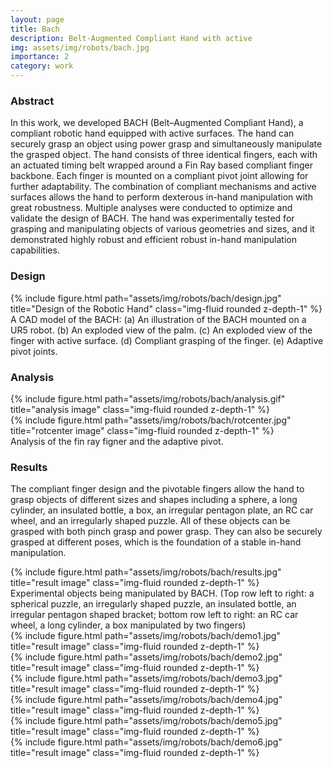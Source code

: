 ```yaml
---
layout: page
title: Bach
description: Belt-Augmented Compliant Hand with active 
img: assets/img/robots/bach.jpg
importance: 2
category: work
---
```


### Abstract

In this work, we developed BACH (Belt–Augmented Compliant Hand), a compliant robotic hand
equipped with active surfaces. The hand can securely grasp an object using power grasp and simultaneously manipulate the grasped object. The hand consists of three identical fingers,
each with an actuated timing belt wrapped around a Fin Ray based compliant finger backbone. Each finger is mounted on a compliant pivot joint allowing for further adaptability. The combination of compliant mechanisms and active surfaces allows the hand to perform dexterous in-hand manipulation with great robustness. Multiple analyses were conducted to optimize and validate the design of BACH. The hand was experimentally tested for grasping and manipulating objects
of various geometries and sizes, and it demonstrated highly robust and efficient robust in-hand manipulation capabilities.

### Design

<div class="row">
    <div class="col-sm mt-3 mt-md-0">
        {% include figure.html path="assets/img/robots/bach/design.jpg" title="Design of the Robotic Hand" class="img-fluid rounded z-depth-1" %}
    </div>
</div>
<div class="caption">
    A CAD model of the BACH: (a) An illustration of the BACH mounted on a UR5 robot. (b) An exploded view of the palm. (c) An exploded view of the finger with active surface. (d) Compliant grasping of the finger. (e) Adaptive pivot joints.
</div>

### Analysis

<div class="row justify-content-sm-center">
    <div class="col-sm-6 mt-3 mt-md-0">
        {% include figure.html path="assets/img/robots/bach/analysis.gif" title="analysis image" class="img-fluid rounded z-depth-1" %}
    </div>
    <div class="col-sm-6 mt-3 mt-md-0">
        {% include figure.html path="assets/img/robots/bach/rotcenter.jpg" title="rotcenter image" class="img-fluid rounded z-depth-1" %}
    </div>   
</div>
<div class="caption">
    Analysis of the fin ray figner and the adaptive pivot.
</div>

### Results

The compliant finger design and the pivotable fingers allow the hand to grasp objects of different sizes and shapes including a sphere, a long cylinder, an insulated bottle, a box, an irregular pentagon plate, an RC car wheel, and an irregularly shaped puzzle. All of these objects can be grasped with both pinch grasp and power grasp. They can also be securely grasped at different poses, which is the foundation of a stable in-hand manipulation.

<div class="row">
    <div class="col-sm mt-6 mt-md-0">
        {% include figure.html path="assets/img/robots/bach/results.jpg" title="result image" class="img-fluid rounded z-depth-1" %}
    </div>
    <div class="col-sm mt-3 mt-md-0">
    </div>    
</div>
<div class="caption">
    Experimental objects being manipulated by BACH. (Top row left to right: a spherical puzzle, an irregularly shaped puzzle, an insulated bottle, an irregular pentagon shaped bracket; bottom row left to right: an RC car wheel, a long cylinder, a box manipulated by two fingers)
</div>



<div class="row">
    <div class="col-sm mt-6 mt-md-0">
        {% include figure.html path="assets/img/robots/bach/demo1.jpg" title="result image" class="img-fluid rounded z-depth-1" %}
    </div>
    <div class="col-sm mt-6 mt-md-0">
        {% include figure.html path="assets/img/robots/bach/demo2.jpg" title="result image" class="img-fluid rounded z-depth-1" %}
    </div>
        <div class="col-sm mt-6 mt-md-0">
        {% include figure.html path="assets/img/robots/bach/demo3.jpg" title="result image" class="img-fluid rounded z-depth-1" %}
    </div> 
</div>
<div class="row">
    <div class="col-sm mt-6 mt-md-0">
        {% include figure.html path="assets/img/robots/bach/demo4.jpg" title="result image" class="img-fluid rounded z-depth-1" %}
    </div>
    <div class="col-sm mt-6 mt-md-0">
        {% include figure.html path="assets/img/robots/bach/demo5.jpg" title="result image" class="img-fluid rounded z-depth-1" %}
    </div>
        <div class="col-sm mt-6 mt-md-0">
        {% include figure.html path="assets/img/robots/bach/demo6.jpg" title="result image" class="img-fluid rounded z-depth-1" %}
    </div> 
</div>


